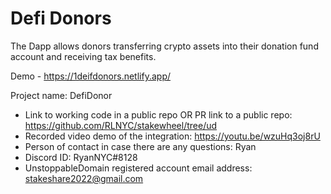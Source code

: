 # Defi Donors
The Dapp allows donors transferring crypto assets into their donation fund account and receiving tax benefits.

Demo - https://1deifdonors.netlify.app/

Project name: DefiDonor
- Link to working code in a public repo OR PR link to a public repo: https://github.com/RLNYC/stakewheel/tree/ud
- Recorded video demo of the integration: https://youtu.be/wzuHq3oj8rU
- Person of contact in case there are any questions: Ryan
- Discord ID: RyanNYC#8128
- UnstoppableDomain registered account email address: stakeshare2022@gmail.com
